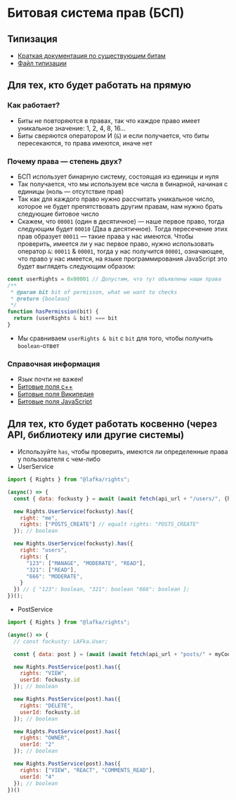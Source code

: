 # Битовая система прав (БСП)

## Типизация
- [Краткая документация по существующим битам](./types.md)
- [Файл типизации](../../types/src/rights/rights.types.ts)

## Для тех, кто будет работать на прямую

### Как работает?
- Биты не повторяются в правах, так что каждое право имеет уникальное значение: 1, 2, 4, 8, 16...
- Биты сверяются оператором И (`&`) и если получается, что биты пересекаются, то права имеются, иначе нет

### Почему права — степень двух?
- БСП использует бинарную систему, состоящая из единицы и нуля
- Так получается, что мы используем все числа в бинарной, начиная с единицы (ноль — отсутствие прав)
- Так как для каждого право нужно рассчитать уникальное число, которое не будет препятствовать другим правам, нам нужно брать следующие битовое число
- Скажем, что `00001` (один в десятичное) — наше первое право, тогда следующим будет `00010` (Два в десятичное). Тогда пересечение этих прав образует `00011` — такие права у нас имеются. Чтобы проверить, имеется ли у нас первое право, нужно использовать оператор `&`: `00011` & `00001`, тогда у нас получится `00001`, означающее, что право у нас имеется, на языке программирования JavaScript это будет выглядеть следующим образом:
```js
const userRights = 0x00001 // Допустим, что тут объявлены наши права
/**
 * @param bit bit of permisson, what we want to checks
 * @return {boolean}
 */
function hasPermission(bit) {
  return (userRights & bit) === bit
}
```
- Мы сравниваем `userRights & bit` с `bit` для того, чтобы получить `boolean`-ответ

### Справочная информация
- Язык почти не важен!
- [Битовые поля c++](https://learn.microsoft.com/ru-ru/cpp/cpp/cpp-bit-fields)
- [Битовые поля Википедия](https://en.wikipedia.org/wiki/Bit_field)
- [Битовые поля JavaScript](https://emergent.systems/posts/bit-fields/)

## Для тех, кто будет работать косвенно (через API, библиотеку или другие системы)
- Используйте `has`, чтобы проверить, имеются ли определенные права у пользователя с чем-либо
- UserService
```js
import { Rights } from "@lafka/rights";

(async() => {
  const { data: fockusty } = await (await fetch(api_url + "/users/", {headers})).json();

  new Rights.UserService(fockusty).has({
    right: "me",
    rights: ["POSTS_CREATE"] // equalt rights: "POSTS_CREATE"
  }); // boolean

  new Rights.UserService(fockusty).has({
    right: "users",
    rights: {
      "123": ["MANAGE", "MODERATE", "READ"],
      "321": ["READ"],
      "666": "MODERATE",
    }
  }) // { "123": boolean, "321": boolean "666": boolean };
})();
```

- PostService
```js
import { Rights } from "@lafka/rights";

(async() => {
  // const fockusty: LAFka.User;

  const { data: post } = (await (await fetch(api_url + "posts/" + myCoolPostId, {headers})).json());

  new Rights.PostService(post).has({
    rights: "VIEW",
    userId: fockusty.id
  }); // boolean

  new Rights.PostService(post).has({
    rights: "DELETE",
    userId: fockusty.id
  }); // boolean

  new Rights.PostService(post).has({
    rights: "OWNER",
    userId: "2"
  }); // boolean

  new Rights.PostService(post).has({
    rights: ["VIEW", "REACT", "COMMENTS_READ"],
    userId: "4"
  }); // boolean
})()
```